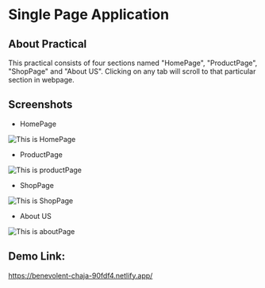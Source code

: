 # Single Page Application

## About Practical

This practical consists of four sections named "HomePage", "ProductPage", "ShopPage" and "About US". Clicking on any tab will scroll to that particular section in webpage. 

## Screenshots

- HomePage

![This is HomePage](https://i.ibb.co/340Bspp/Screenshot-from-2023-02-17-14-44-11.png)

- ProductPage

![This is productPage](https://i.ibb.co/GTN4298/Screenshot-from-2023-02-17-14-51-16.png)
- ShopPage 

![This is ShopPage](https://i.ibb.co/87z1sW4/Screenshot-from-2023-02-17-14-52-16.png)
- About US

![This is aboutPage](https://i.ibb.co/VmhZwZb/Screenshot-from-2023-02-17-15-04-39.png)

## Demo Link:
https://benevolent-chaja-90fdf4.netlify.app/

